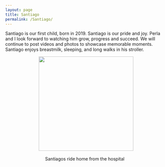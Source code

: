 ```yaml
---
layout: page
title: Santiago
permalink: /Santiago/
---
```


Santiago is our first child, born in 2019. Santiago is our pride and joy.
Perla and I look forward to watching him grow, progress and succeed. We will
continue to post videos and photos to showcase memorable moments. Santiago
enjoys breastmilk, sleeping, and long walks in his stroller.  

<figure><center>
  <img width="300" src="https://gallery.mailchimp.com/96050d6198733cfea0f26d4cd/images/a39c7c74-2bb8-4910-bca6-e7c547977252.jpeg"/>
</center></figure>
<center> Santiagos ride home from the hospital
